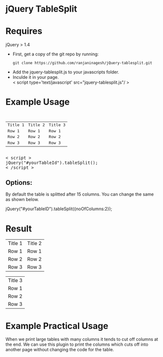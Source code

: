  <html>
 <body>
<h1> jQuery TableSplit </h1>
<div>
 <h1>Requires</h1>
 jQuery > 1.4
 </div>
 <ul>
 <li>
  First, get a copy of the git repo by running:

    git clone https://github.com/ranjaninagesh/jQuery-tablesplit.git
 </li>
 <li>
  Add the jquery-tablesplit.js to your javascripts folder.
 </li>
 <li>
   Inculde it in your page.
    <div> < <span> script type='text/javascript' src="jquery-tablesplit.js"/ </span> > </div>
 </li>
 </ul>
  <h1> Example Usage </h1>
 <pre> 
<table id='testTable'>
		<tbody>
			<tr> 
					<td>
					 Title 1
					</td>
					<td>
					 Title 2
					</td>
					<td>
					 Title 3
					</td>
				</tr >
				<tr >
					<td >
					 Row 1
					</td>
					<td>
					 Row 1
					</td>
					<td>
					 Row 1
				 	</td>
				</tr>
				<tr>
					<td>
					 Row 2
					</td>
					<td>
					 Row 2
					</td>
					<td>
					 Row 2
					</td>
				</tr>
				<tr>
					<td>
					 Row 3
					</td>
					<td>
					 Row 3
					</td>
					<td>
					 Row 3
					</td>
				</tr>
			</tbody>
		</table>
< script >
jQuery("#yourTableId").tableSplit();
< /script >
</pre>
<h2>Options:</h2>

By default the table is splitted after 15 columns. You can change the same as shown below.

jQuery("#yourTableID").tableSplit({noOfColumns:2});

<h1> Result </h1>

<table>
	<tbody>
		<tr> 
				<td>
				 Title 1
				</td>
				<td>
				 Title 2
				</td>
			</tr >
			<tr >
				<td >
				 Row 1
				</td>
				<td>
				 Row 1
				</td>
			</tr>
			<tr>
				<td>
				 Row 2
				</td>
				<td>
				 Row 2
				</td>
			</tr>
			<tr>
				<td>
				 Row 3
				</td>
				<td>
				 Row 3
				</td>
			</tr>
		</tbody>
</table>
<table>
	<tbody>
		<tr>
		<td>
		 Title 3
		</td>
		</tr>
		<tr>
		<td>
		Row 1
		</td>
		</tr>
		<tr>
		<td>
		Row 2
		</td>
		</tr>
		<tr>
		<td>
		Row 3
		</td>
		</tr>
	</tbody>
</table>

<h1> Example Practical Usage</h1>

When we print large tables with many columns it tends to cut off columns at the end. We can use this plugin to print the columns which cuts off into another page without changing the code for the table.


</body>
</html>

